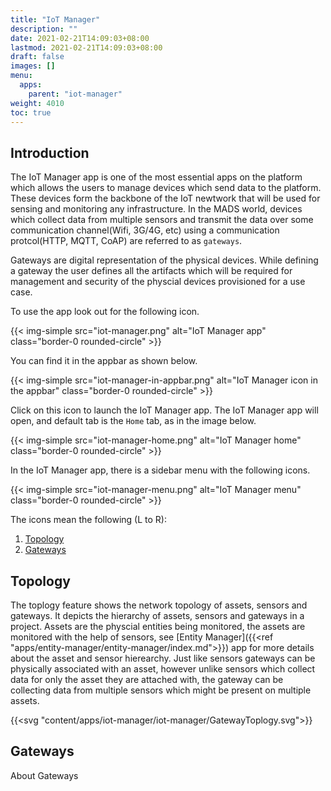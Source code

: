 ```yaml
---
title: "IoT Manager"
description: ""
date: 2021-02-21T14:09:03+08:00
lastmod: 2021-02-21T14:09:03+08:00
draft: false
images: []
menu:
  apps:
    parent: "iot-manager"
weight: 4010
toc: true
---
```


## Introduction
The IoT Manager app is one of the most essential apps on the platform which allows
the users to manage devices which send data to the platform. These devices form the backbone
of the IoT newtwork that will be used for sensing and monitoring any infrastructure.
In the MADS world, devices which collect data from multiple sensors and transmit the data over some
communication channel(Wifi, 3G/4G, etc) using a communication protcol(HTTP, MQTT, CoAP)
are referred to as `gateways`. 

Gateways are digital representation of the physical devices.
While defining a gateway the user defines all the artifacts which will be required for management
and security of the physcial devices provisioned for a use case.

To use the app look out for the following icon.

{{< img-simple src="iot-manager.png" alt="IoT Manager app" class="border-0 rounded-circle" >}}

You can find it in the appbar as shown below.

{{< img-simple src="iot-manager-in-appbar.png" alt="IoT Manager icon in the appbar" class="border-0 rounded-circle" >}}

Click on this icon to launch the IoT Manager app. The IoT Manager app will open, and default tab is the `Home` tab, as in the image below.

{{< img-simple src="iot-manager-home.png" alt="IoT Manager home" class="border-0 rounded-circle" >}}

In the IoT Manager app, there is a sidebar menu with the following icons.

{{< img-simple src="iot-manager-menu.png" alt="IoT Manager menu" class="border-0 rounded-circle" >}}

The icons mean the following (L to R):

1. [Topology](#topology)
2. [Gateways](#gateways)

## Topology
The toplogy feature shows the network topology of assets, sensors and gateways. It depicts
the hierarchy of assets, sensors and gateways in a project. Assets are the physcial entities being
monitored, the assets are monitored with the help of sensors, see 
[Entity Manager]({{<ref "apps/entity-manager/entity-manager/index.md">}}) app for more details 
about the asset and sensor hierearchy. Just like sensors gateways can be physically associated with an 
asset, however unlike sensors which collect data for only the asset they are attached with, 
the gateway can be collecting data from multiple sensors which might be present on multiple assets.

{{<svg "content/apps/iot-manager/iot-manager/GatewayToplogy.svg">}}

## Gateways

About Gateways
